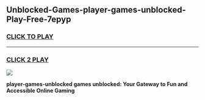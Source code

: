 
## Unblocked-Games-player-games-unblocked-Play-Free-7epyp
<h3>
<a href="https://premium76.site?title=player-games-unblocked&ref=18A1">CLICK TO PLAY</a></h3>
<hr>

<h3>
<a href="https://premium76.site?title=player-games-unblocked&ref=18A1">CLICK 2 PLAY</a>
  
</h3>

<a href="https://premium76.site?title=player-games-unblocked&ref=18A1"><img src="https://clearcache.store/games.png"></a>


**player-games-unblocked games unblocked: Your Gateway to Fun and Accessible Online Gaming**
